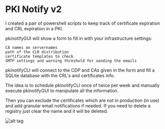 # PKI Notify v2
I created a pair of powershell scripts to keep track of certificate expiration and CRL expiration in a PKI.

pkinotifyGUI will show a form to fill in with your infrastructure settings:

    CA names an servernames
    path of the CLR distribution
    certificate templates to check
    SMTP settings and warning threshold for sending the emails 

pkinotifyCLI will connect to the CDP and CAs given in the form and fill a SQLite database with the CRL's and certificates info.

The idea is to schedule pkinotifyCLI once of twice per week and manually execute pkinotifyGUI to manipulate all the information.

Then you can exclude the certificates which are not in production (in use) and add granular email notifications if needed.
If you need to delete a registry just clear the name and it will be deleted.

![alt tag](https://1.bp.blogspot.com/-9wSx3_7wIgc/X550KmwfnhI/AAAAAAAACSE/WkOa9X5VSP0Uw0BtJva9sAlU0OMrFHB_ACLcBGAsYHQ/s1096/PKINotifyv2.gif)


